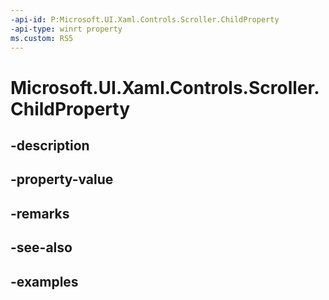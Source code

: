 ```yaml
---
-api-id: P:Microsoft.UI.Xaml.Controls.Scroller.ChildProperty
-api-type: winrt property
ms.custom: RS5
---
```


<!-- Property syntax.
public DependencyProperty ChildProperty { get; }
-->

# Microsoft.UI.Xaml.Controls.Scroller.ChildProperty

## -description

## -property-value

## -remarks

## -see-also

## -examples

